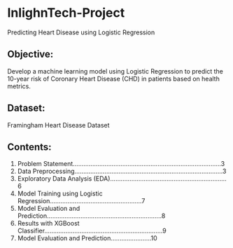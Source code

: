 # InlighnTech-Project
Predicting Heart Disease using Logistic Regression 

## Objective: 
Develop a machine learning model using Logistic Regression to predict the 10-year risk of Coronary Heart Disease (CHD) in patients based on health metrics.

## Dataset: 
Framingham Heart Disease Dataset

## Contents: 
1.	Problem Statement…………………………………………………………………………3
2.	Data Preprocessing…………………………………………………………………………3
3.	Exploratory Data Analysis (EDA)…………………………………………………………6
4.	Model Training using Logistic Regression…………………………………………….7
5.	Model Evaluation and Prediction………………………………………………………..8
6.	Results with XGBoost Classifier………………………………………………………….9
7.	Model Evaluation and Prediction.......................10
